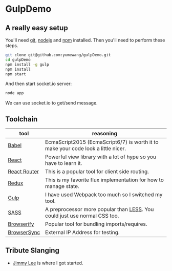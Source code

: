 # GulpDemo

## A really easy setup

You'll need [git](https://git-scm.com), [nodejs](https://nodejs.org/en/) and [npm](https://docs.npmjs.com) installed. Then you'll need to perform these steps.

```sh
git clone git@github.com:yumewang/gulpDemo.git
cd gulpDemo
npm install -g gulp
npm install
npm start
```

And then start socket.io server:
```sh
node app
```

We can use socket.io to get/send message.

## Toolchain

tool | reasoning
------ | -----------
[Babel](https://babeljs.io/) | EcmaScript2015 (EcmaScript6/7) is worth it to make your code look a little nicer.
[React](https://facebook.github.io/react/) | Powerful view library with a lot of hype so you have to learn it.
[React Router](https://github.com/rackt/react-router) | This is a popular tool for client side routing.
[Redux](http://redux.js.org/) | This is my favorite flux implementation for how to manage state.
[Gulp](http://gulpjs.com/) | I have used Webpack too much so I switched my tool.
[SASS](http://sass-lang.com/) | A preprocessor more popular than [LESS](http://lesscss.org/). You could just use normal CSS too.
[Browserify](http://browserify.org/) | Popular tool for bundling imports/requires.
[BrowserSync](https://www.browsersync.io/) | External IP Address for testing.

## Tribute Slanging

* [Jimmy Lee](https://github.com/meanJim) is where I got started.
